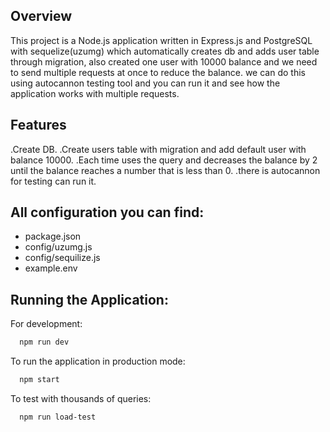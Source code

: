 ## Overview
This project is a Node.js application written in Express.js and PostgreSQL with sequelize(uzumg) which automatically creates db and adds user table through migration, also created one user with 10000 balance and we need to send multiple requests at once to reduce the balance. we can do this using autocannon testing tool and you can run it and see how the application works with multiple requests.


## Features
 .Create DB.
 .Create users table with migration and add default user with balance 10000.
 .Each time uses the query and decreases the balance by 2 until the balance reaches a number that is less than 0.
 .there is autocannon for testing can run it.


## All configuration you can find:
- package.json
- config/uzumg.js
- config/sequilize.js
- example.env


## Running the Application:
For development:
```bash or ...
  npm run dev
```

To run the application in production mode:
```bash or ...
  npm start
```

To test with thousands of queries:
```bash or ...
  npm run load-test
```
